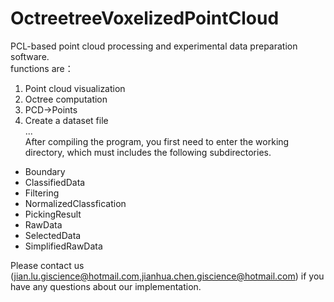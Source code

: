 # OctreetreeVoxelizedPointCloud
PCL-based point cloud processing and experimental data preparation software.  
functions are：  
1. Point cloud visualization  
2. Octree computation  
3. PCD->Points  
4. Create a dataset file  
...    
After compiling the program, you first need to enter the working directory, which must includes the following subdirectories.
* Boundary  
* ClassifiedData
* Filtering
* NormalizedClassfication
* PickingResult
* RawData
* SelectedData
* SimplifiedRawData  

Please contact us (jian.lu.giscience@hotmail.com,jianhua.chen.giscience@hotmail.com) if you have any questions about our implementation.
